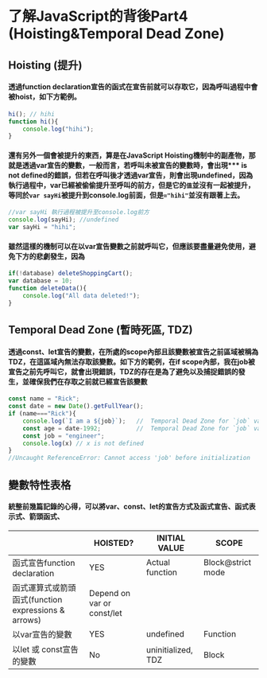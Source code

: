 # 了解JavaScript的背後Part4 (Hoisting&Temporal Dead Zone)
## Hoisting (提升)
#### 透過function declaration宣告的函式在宣告前就可以存取它，因為呼叫過程中會被hoist，如下方範例。

```js
hi(); // hihi
function hi(){
    console.log("hihi");
}
```
#### 還有另外一個會被提升的東西，算是在JavaScript Hoisting機制中的副產物，那就是透過var宣告的變數，一般而言，若呼叫未被宣告的變數時，會出現*** is not defined的錯誤，但若在呼叫後才透過var宣告，則會出現undefined，因為執行過程中，var已經被偷偷提升至呼叫的前方，但是它的`值`並沒有一起被提升，等同於`var sayHi`被提升到console.log前面，但是`="hihi"`並沒有跟著上去。
```js
//var sayHi 執行過程被提升至console.log前方 
console.log(sayHi); //undefined  
var sayHi = "hihi";
```
#### 雖然這樣的機制可以在以var宣告變數之前就呼叫它，但應該要盡量避免使用，避免下方的悲劇發生，因為
```js
if(!database) deleteShoppingCart();
var database = 10;
function deleteData(){
    console.log("All data deleted!");
}
```

## Temporal Dead Zone (暫時死區, TDZ)
#### 透過const、let宣告的變數，在所處的scope內部且該變數被宣告之前區域被稱為TDZ，在這區域內無法存取該變數。如下方的範例，在if scope內部，我在job被宣告之前先呼叫它，就會出現錯誤，TDZ的存在是為了避免以及捕捉錯誤的發生，並確保我們在存取之前就已經宣告該變數
```js
const name = "Rick";
const date = new Date().getFullYear();
if (name==="Rick"){
    console.log(`I am a ${job}`);   //  Temporal Dead Zone for `job` variable
    const age = date-1992;          //  Temporal Dead Zone for `job` variable
    const job = "engineer";         
    console.log(x) // x is not defined
}
//Uncaught ReferenceError: Cannot access 'job' before initialization
```

## 變數特性表格

#### 統整前幾篇記錄的心得，可以將var、const、let的宣告方式及函式宣告、函式表示式、箭頭函式、
|                                                  |HOISTED?   |INITIAL VALUE  |SCOPE                   |
|--------------------------------------------------|-----------|---------------     |-------------------|
|函式宣告function declaration                       |YES        |Actual function     |Block@strict mode |
|函式運算式或箭頭函式(function expressions & arrows) |      Depend on var or const/let                   |
|以var宣告的變數                                    |YES        |undefined           |Function           |
|以let 或 const宣告的變數                           |No         |uninitialized, TDZ|Block              |




